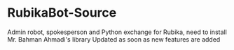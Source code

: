 # RubikaBot-Source
Admin robot, spokesperson and Python exchange for Rubika, need to install Mr. Bahman Ahmadi's library  Updated as soon as new features are added

